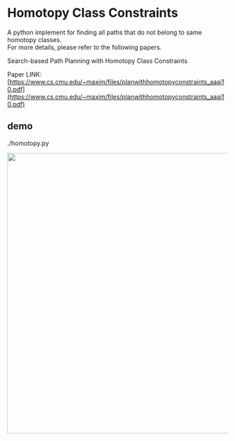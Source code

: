 # Homotopy Class Constraints

A python implement for finding all paths that do not belong to same homotopy classes.  
For more details, please refer to the following papers.  

Search-based Path Planning with Homotopy Class Constraints  

Paper LINK: [https://www.cs.cmu.edu/~maxim/files/planwithhomotopyconstraints_aaai10.pdf](https://www.cs.cmu.edu/~maxim/files/planwithhomotopyconstraints_aaai10.pdf)  

## demo  
./homotopy.py  

<img src="https://github.com/scomup/homotopy/blob/master/demo.gif" width="640">  
